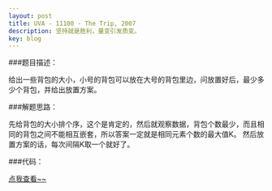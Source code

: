 ```yaml
---
layout: post
title: UVA - 11100 - The Trip, 2007
description: 坚持就是胜利，量变引发质变。
key: blog
---
```


###题目描述：

给出一些背包的大小，小号的背包可以放在大号的背包里边，问放置好后，最少多少个背包，并给出放置方案。

###解题思路：

先给背包的大小排个序，这个是肯定的，然后就观察数据，背包个数最少，而且相同的背包之间不能相互嵌套，所以答案一定就是相同元素个数的最大值K。
然后放置方案的话，每次间隔K取一个就好了。

###代码：

<a href="http://paste.ubuntu.com/11404481/">点我查看~~</a>
